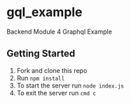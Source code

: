 # gql_example
Backend Module 4 Graphql Example

## Getting Started

1. Fork and clone this repo
2. Run `npm install`
3. To start the server run `node index.js`
4. To exit the server run `cmd c`
